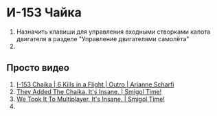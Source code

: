 # И-153 Чайка
1. Назначить клавиши для управления входными створками капота двигателя в разделе "Управление двигателями самолёта"
2. 


## Просто видео
1. [I-153 Chaika | 6 Kills in a Flight | Outro  | Arianne Scharfi](https://www.youtube.com/watch?v=_dkVDjs74C0)
2. [They Added The Chaika. It's Insane. | Smigol Time!](https://www.youtube.com/watch?v=pE-6u9W4100)
3. [We Took It To Multiplayer. It's Insane. | Smigol Time!](https://www.youtube.com/watch?v=HvIJs4XMG3Q)
4. 
